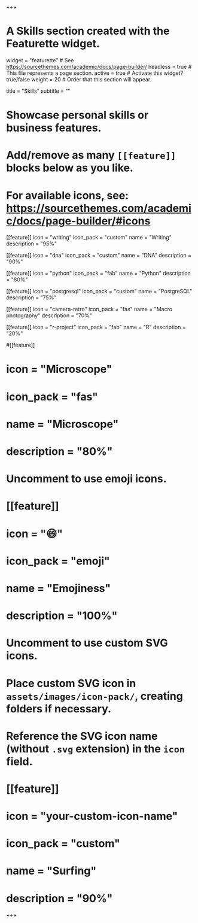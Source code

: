 +++
# A Skills section created with the Featurette widget.
widget = "featurette"  # See https://sourcethemes.com/academic/docs/page-builder/
headless = true  # This file represents a page section.
active = true  # Activate this widget? true/false
weight = 20  # Order that this section will appear.

title = "Skills"
subtitle = ""

# Showcase personal skills or business features.
# 
# Add/remove as many `[[feature]]` blocks below as you like.
# 
# For available icons, see: https://sourcethemes.com/academic/docs/page-builder/#icons

[[feature]]
  icon = "writing"
  icon_pack = "custom"
  name = "Writing"
  description = "95%"

[[feature]]
  icon = "dna"
  icon_pack = "custom"
  name = "DNA"
  description = "90%"
  
[[feature]]
  icon = "python"
  icon_pack = "fab"
  name = "Python"
  description = "80%"
  
[[feature]]
  icon = "postgresql"
  icon_pack = "custom"
  name = "PostgreSQL"
  description = "75%"
  
[[feature]]
  icon = "camera-retro"
  icon_pack = "fas"
  name = "Macro photography"
  description = "70%"

[[feature]]
  icon = "r-project"
  icon_pack = "fab"
  name = "R"
  description = "20%"  

#[[feature]]
#  icon = "Microscope"
#  icon_pack = "fas"
#  name = "Microscope"
#  description = "80%"

# Uncomment to use emoji icons.
# [[feature]]
#  icon = ":smile:"
#  icon_pack = "emoji"
#  name = "Emojiness"
#  description = "100%"  

# Uncomment to use custom SVG icons.
# Place custom SVG icon in `assets/images/icon-pack/`, creating folders if necessary.
# Reference the SVG icon name (without `.svg` extension) in the `icon` field.
# [[feature]]
#  icon = "your-custom-icon-name"
#  icon_pack = "custom"
#  name = "Surfing"
#  description = "90%"

+++
